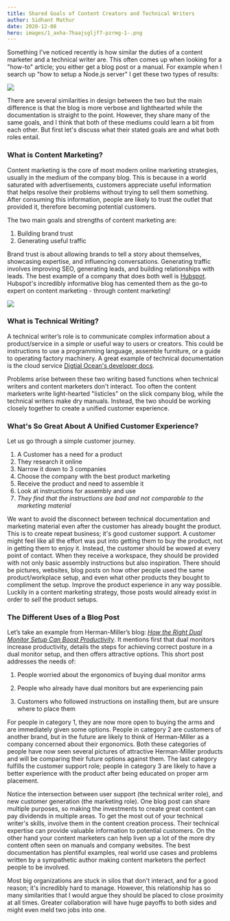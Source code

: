```yaml
---
title: Shared Goals of Content Creators and Technical Writers
author: Sidhant Mathur
date: 2020-12-08
hero: images/1_axha-7haajsgljf7-pzrmg-1-.png
---
```

Something I've noticed recently is how similar the duties of a content marketer and a technical writer are. This often comes up when looking for a "how-to" article; you either get a blog post or a manual. For example when I search up "how to setup a Node.js server" I get these two types of results:

![](https://uploads-ssl.webflow.com/5eda79794a5802e81065717f/5ee144d3cea7c6b8a9202787_image.png)

There are several similarities in design between the two but the main difference is that the blog is more verbose and lighthearted while the documentation is straight to the point. However, they share many of the same goals, and I think that both of these mediums could learn a bit from each other. But first let's discuss what their stated goals are and what both roles entail.

### **What is Content Marketing?**

Content marketing is the core of most modern online marketing strategies, usually in the medium of the company blog. This is because in a world saturated with advertisements, customers appreciate useful information that helps resolve their problems without trying to sell them something. After consuming this information, people are likely to trust the outlet that provided it, therefore becoming potential customers.

The two main goals and strengths of content marketing are:

1. Building brand trust
2. Generating useful traffic

Brand trust is about allowing brands to tell a story about themselves, showcasing expertise, and influencing conversations. Generating traffic involves improving SEO, generating leads, and building relationships with leads. The best example of a company that does both well is [Hubspot](https://blog.hubspot.com/). Hubspot's incredibly informative blog has cemented them as the go-to expert on content marketing - through content marketing!

![](https://uploads-ssl.webflow.com/5eda79794a5802e81065717f/5ee13ee68da799350c4bb0d5_640px-HubSpot_Logo.svg.png)

### **What is Technical Writing?**

A technical writer’s role is to communicate complex information about a product/service in a simple or useful way to users or creators. This could be instructions to use a programming language, assemble furniture, or a guide to operating factory machinery. A great example of technical documentation is the cloud service [Digtial Ocean's developer docs](https://www.digitalocean.com/docs/).

Problems arise between these two writing based functions when technical writers and content marketers don't interact. Too often the content marketers write light-hearted "listicles" on the slick company blog, while the technical writers make dry manuals. Instead, the two should be working closely together to create a unified customer experience.

### **What's So Great About A Unified Customer Experience?**

Let us go through a simple customer journey.

1. A Customer has a need for a product
2. They research it online
3. Narrow it down to 3 companies
4. Choose the company with the best product marketing
5. Receive the product and need to assemble it
6. Look at instructions for assembly and use
7. *They find that the instructions are bad and not comparable to the marketing material*

We want to avoid the disconnect between technical documentation and marketing material even after the customer has already bought the product. This is to create repeat business; it's good customer support. A customer might feel like all the effort was put into getting them to buy the product, not in getting them to enjoy it. Instead, the customer should be wowed at every point of contact. When they receive a workspace, they should be provided with not only basic assembly instructions but also inspiration. There should be pictures, websites, blog posts on how other people used the same product/workplace setup, and even what other products they bought to compliment the setup. Improve the product experience in any way possible. Luckily in a content marketing strategy, those posts would already exist in order to *sell* the product setups.

### **The Different Uses of a Blog Post**

Let’s take an example from Herman-Miller’s blog: *[How the Right Dual Monitor Setup Can Boost Productivity](https://www.hermanmiller.com/research/categories/white-papers/seeing-double-the-effects-of-multiple-monitor-arms/)*. It mentions first that dual monitors increase productivity, details the steps for achieving correct posture in a dual monitor setup, and then offers attractive options. This short post addresses the needs of:

1. People worried about the ergonomics of buying dual monitor arms

2. People who already have dual monitors but are experiencing pain

3. Customers who followed instructions on installing them, but are unsure where to place them

For people in category 1, they are now more open to buying the arms and are immediately given some options. People in category 2 are customers of another brand, but in the future are likely to think of Herman-Miller as a company concerned about their ergonomics. Both these categories of people have now seen several pictures of attractive Herman-Miller products and will be comparing their future options against them. The last category fulfills the customer support role; people in category 3 are likely to have a better experience with the product after being educated on proper arm placement.

Notice the intersection between user support (the technical writer role), and new customer generation (the marketing role). One blog post can share multiple purposes, so making the investments to create great content can pay dividends in multiple areas. To get the most out of your technical writer's skills, involve them in the content creation process. Their technical expertise can provide valuable information to potential customers. On the other hand your content marketers can help liven up a lot of the more dry content often seen on manuals and company websites. The best documentation has plentiful examples, real world use cases and problems written by a sympathetic author making content marketers the perfect people to be involved.

Most big organizations are stuck in silos that don't interact, and for a good reason; it's incredibly hard to manage. However, this relationship has so many similarities that I would argue they should be placed to close proximity at all times. Greater collaboration will have huge payoffs to both sides and might even meld two jobs into one.